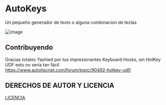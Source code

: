 # AutoKeys
Un pequeño generador de texto o alguna combinacion de teclas

![image](https://github.com/LuSlower/AutoKeys/assets/148411728/3889d90b-0a80-4abd-bb1e-f3ff6474ac1f)

## Contribuyendo
Gracias totales Yashied por tus impresionantes Keyboard Hooks, sin HotKey UDF esto no sería tan fácil
https://www.autoitscript.com/forum/topic/90492-hotkey-udf/

## DERECHOS DE AUTOR Y LICENCIA
[LICENCIA](LICENSE)


